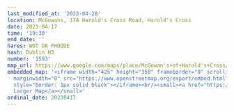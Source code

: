 ```yaml
---
last_modified_at: '2023-04-28'
location: McGowans, 174 Harold's Cross Road, Harold's Cross
date: 2023-04-17
time: '19:30'
end_date: ''
hares: WOT DA PHOQUE
hash: Dublin H3
number: '1593'
map_url: https://www.google.com/maps/place/McGowan's+of+Harold's+Cross/@53.3233214,-6.2823934,17z/data=!3m2!4b1!5s0x48670c102f0be463:0x5a4555ac5b4028f0!4m6!3m5!1s0x48670c102e5037b7:0x3a78cdc0a7193cc1!8m2!3d53.3233214!4d-6.2802047!16s%2Fg%2F1pzsrqc7k
embedded_map: '<iframe width="425" height="350" frameborder="0" scrolling="no" marginheight="0"
  marginwidth="0" src="https://www.openstreetmap.org/export/embed.html?bbox=-6.281607449054719%2C53.32267580266652%2C-6.279241740703584%2C53.32404557987568&amp;layer=mapnik&amp;marker=53.323360696767516%2C-6.28042459487915"
  style="border: 1px solid black"></iframe><br/><small><a href="https://www.openstreetmap.org/?mlat=53.32336&amp;mlon=-6.28042#map=19/53.32336/-6.28042">View
  Larger Map</a></small>'
ordinal_date: 20230417
---
```


